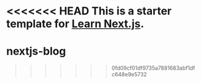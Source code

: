 <<<<<<< HEAD
This is a starter template for [Learn Next.js](https://nextjs.org/learn).
=======
# nextjs-blog
>>>>>>> 0fd09cf01df9735a7881683abf1dfc648e9e5732
